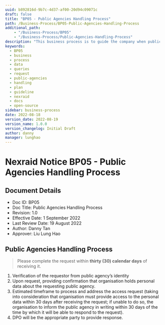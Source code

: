```yaml
---
uuid: b892816d-9b7c-4d37-af00-20d94c09071c
draft: false
title: "BP05 - Public Agencies Handling Process"
path: /Business-Process/BP05-Public-Agencies-Handling-Process
additional_path:
    - "/Business-Process/BP05"
    - "/Business-Process/Public-Agencies-Handling-Process"
description: "This business process is to guide the company when public agencies is requesting for information."
keywords:
  - BP05
  - business
  - process
  - data
  - queries
  - request
  - public-agencies
  - handling
  - plan
  - guideline
  - nexraid
  - docs
  - open-source
sidebar: business-process
date: 2022-08-18
version_date: 2022-08-19
version_name: 1.0.0
version_changelog: Initial Draft
author: danny
manager: lunghao
---
```



# Nexraid Notice BP05 - Public Agencies Handling Process

## Document Details
* Doc ID: BP05
* Doc Title: Public Agencies Handling Process
* Revision: 1.0
* Effective Date: 1 September 2022
* Last Review Date: 19 August 2022
* Author: Danny Tan
* Approver: Liu Lung Hao


## Public Agencies Handling Process
> Please complete the request within **thirty (30) calendar days** of receiving it.

1. Verification of the requestor from public agency’s identity
2. Upon request, providing confirmation that organisation holds personal data about the requesting public agency.
3. Estimated timeframe to process and address the access request (taking into consideration that organisation must provide access to the personal data within 30 days after receiving the request; if unable to do so, the organisation to inform the public agency in writing within 30 days of the time by which it will be able to respond to the request).
4. DPO will be the appropriate party to provide response.